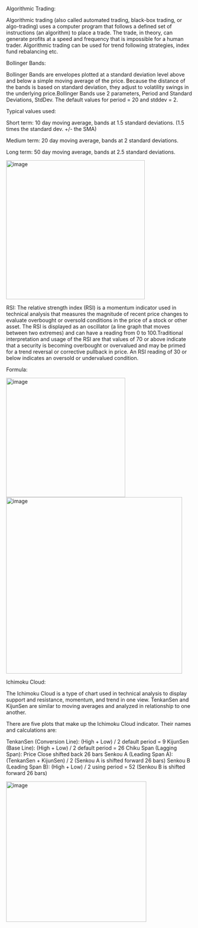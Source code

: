 Algorithmic Trading: 

Algorithmic trading (also called automated trading, black-box trading, or algo-trading) uses a computer program that follows a defined set of instructions (an algorithm) to place a trade. The trade, in theory, can generate profits at a speed and frequency that is impossible for a human trader.
Algorithmic trading can be used for trend following strategies, index fund rebalancing etc. 

Bollinger Bands: 

Bollinger Bands are envelopes plotted at a standard deviation level above and below a simple moving average of the price. Because the distance of the bands is based on standard deviation, they adjust to volatility swings in the underlying price.Bollinger Bands use 2 parameters, Period and Standard Deviations, StdDev. The default values for period = 20 and stddev = 2. 

Typical values used:

Short term: 10 day moving average, bands at 1.5 standard deviations. (1.5 times the standard dev. +/- the SMA)

Medium term: 20 day moving average, bands at 2 standard deviations.

Long term: 50 day moving average, bands at 2.5 standard deviations.

<img width="375" alt="image" src="https://user-images.githubusercontent.com/99968604/176927491-3431e4f0-3f23-4768-8aa2-197cb64a8561.png">

RSI: 
The relative strength index (RSI) is a momentum indicator used in technical analysis that measures the magnitude of recent price changes to evaluate overbought or oversold conditions in the price of a stock or other asset. The RSI is displayed as an oscillator (a line graph that moves between two extremes) and can have a reading from 0 to 100.Traditional interpretation and usage of the RSI are that values of 70 or above indicate that a security is becoming overbought or overvalued and may be primed for a trend reversal or corrective pullback in price. An RSI reading of 30 or below indicates an oversold or undervalued condition.

Formula: 

<img width="322" alt="image" src="https://user-images.githubusercontent.com/99968604/177520495-d1a8520c-65c5-4e47-a3ca-737f41d8a296.png">
<img width="476" alt="image" src="https://user-images.githubusercontent.com/99968604/177520570-c634ea90-9b85-4339-8678-0ce5ce574b91.png">


Ichimoku Cloud: 

The Ichimoku Cloud is a type of chart used in technical analysis to display support and resistance, momentum, and trend in one view. TenkanSen and KijunSen are similar to moving averages and analyzed in relationship to one another.

There are five plots that make up the Ichimoku Cloud indicator. Their names and calculations are:

TenkanSen (Conversion Line): (High + Low) / 2 default period = 9
KijunSen (Base Line): (High + Low) / 2 default period = 26 
Chiku Span (Lagging Span): Price Close shifted back 26 bars 
Senkou A (Leading Span A): (TenkanSen + KijunSen) / 2 (Senkou A is shifted forward 26 bars) 
Senkou B (Leading Span B): (High + Low) / 2 using period = 52 (Senkou B is shifted forward 26 bars)

<img width="379" alt="image" src="https://user-images.githubusercontent.com/99968604/176927641-cd86934f-b23c-458d-a633-08f276697624.png">


